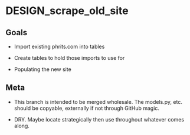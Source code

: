 # DESIGN_scrape_old_site

## Goals

- Import existing phrits.com into tables

- Create tables to hold those imports to use for

- Populating the new site

## Meta

- This branch is intended to be merged wholesale. The models.py, etc. should be copyable, externally if not through GitHub magic.

- DRY. Maybe locate strategically then use throughout whatever comes along.

